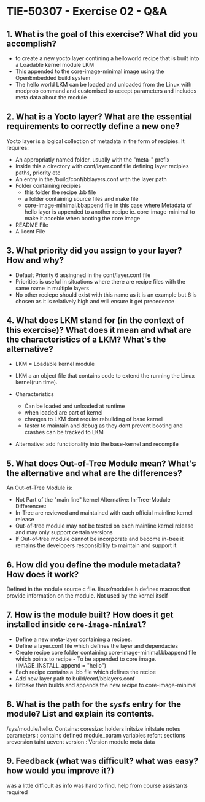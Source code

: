 # TIE-50307 - Exercise 02 - Q&A

## 1. What is the goal of this exercise? What did you accomplish?
- to create a new yocto layer contining a helloworld recipe that is built into a Loadable kernel module LKM 
- This appended to the core-image-minimal image using the OpenEmbedded build system
- The hello world LKM can be loaded and unloaded from the Linux with modprob command and customised to accept parameters and includes meta data about the module
## 2. What is a Yocto layer? What are the essential requirements to correctly define a new one?
Yocto layer is a logical collection of metadata in the form of recipies.
It requires:
- An appropriatly named folder, usually with the "meta-" prefix
- Inside this a directory with conf/layer.conf file defining layer recipies paths, priority etc
- An entry in the /build/conf/bblayers.conf with the layer path
- Folder containing recipies
    - this folder the recipe .bb file
    - a folder containing source files and make file
    - core-image-minimal.bbappend file in this case where Metadata of hello layer is appended to another recipe ie.              core-image-minimal to make it acceble when booting the core image
- README File
- A licent File

## 3. What priority did you assign to your layer? How and why?
- Default Priority 6 assingned in the conf/layer.conf file
- Priorities is useful in situations where there are recipe files with the same name in multiple layers
- No other reciepe should exist with this name as it is an example but 6 is chosen as it is relatively high and will         ensure it get precedence

## 4. What does LKM stand for (in the context of this exercise)? What does it mean and what are the characteristics of a LKM? What's the alternative?
- LKM = Loadable kernel module
- LKM a an object file that contains code to extend the running the Linux kernel(run time).
- Characteristics
    - Can be loaded and unloaded at runtime
    - when loaded are part of kernel
    - changes to LKM dont require rebuilding of base kernel
    - faster to maintain and debug as they dont prevent booting and crashes can be tracked to LKM

- Alternative: add functionality into the base-kernel and recompile
 
## 5. What does Out-of-Tree Module mean? What's the alternative and what are the differences?
An Out-of-Tree Module is:
- Not Part of the "main line" kernel 
Alternative: In-Tree-Module
Differences: 
- In-Tree are reviewed and maintained with each official mainline kernel release
- Out-of-tree module may not be tested on each mainline kernel release and may only support certain versions
- If Out-of-tree module cannot be incorporate and become in-tree it remains the developers responsibility to maintain and         support it 
## 6. How did you define the module metadata? How does it work?
Defined in the module source c file.  linux/modules.h defines macros that provide information on the module.  Not used by the kernel itself

## 7. How is the module built? How does it get installed inside `core-image-minimal`?
- Define a new meta-layer containing a recipes.
- Define a layer.conf file which defines the layer and dependacies
- Create recipe core folder containing core-image-minimal.bbappend file which points to recipe - To be appended to core image. (IMAGE_INSTALL_append = "hello")
- Each recipe contains a .bb file which defines the recipe
- Add new layer path to build/conf/bblayers.conf
- Bitbake then builds and appends the new recipe to core-image-minimal

## 8. What is the path for the `sysfs` entry for the module? List and explain its contents.
/sys/module/hello.  Contains:
coresize:
holders
initsize
initstate
notes
parameters : contains defined module_param variables
refcnt
sections
srcversion
taint
uevent
version : Version module meta data
## 9. Feedback (what was difficult? what was easy? how would you improve it?)
was a little difficult as info was hard to find,  help from course assistants required